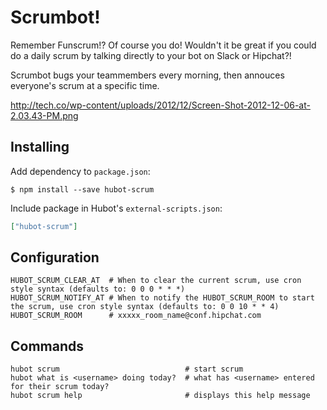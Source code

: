 # Scrumbot!

Remember Funscrum!? Of course you do! Wouldn't it be great if you could do a daily scrum by talking directly to your bot on Slack or Hipchat?!

Scrumbot bugs your teammembers every morning, then annouces everyone's scrum at a specific time.

http://tech.co/wp-content/uploads/2012/12/Screen-Shot-2012-12-06-at-2.03.43-PM.png

## Installing

Add dependency to `package.json`:

```console
$ npm install --save hubot-scrum
```

Include package in Hubot's `external-scripts.json`:

```json
["hubot-scrum"]
```

## Configuration

    HUBOT_SCRUM_CLEAR_AT  # When to clear the current scrum, use cron style syntax (defaults to: 0 0 0 * * *)
    HUBOT_SCRUM_NOTIFY_AT # When to notify the HUBOT_SCRUM_ROOM to start the scrum, use cron style syntax (defaults to: 0 0 10 * * 4)
    HUBOT_SCRUM_ROOM      # xxxxx_room_name@conf.hipchat.com

## Commands

    hubot scrum                            # start scrum
    hubot what is <username> doing today?  # what has <username> entered for their scrum today?
    hubot scrum help                       # displays this help message


